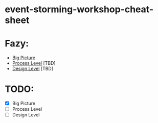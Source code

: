 # event-storming-workshop-cheat-sheet


# Fazy:
- [Big Picture](./big_picture.md)
- [Process Level](./process_level.md) [TBD]
- [Design Level](./design_level.md) [TBD]


# TODO:
- [x] Big Picture
- [ ] Process Level
- [ ] Design Level
